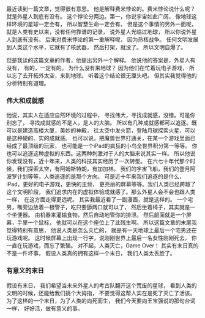 ### 
最近读到一篇文章，觉得很有意思。
他是解释费米悖论的。费米悖论说什么呢？
就是外星人到底有没有。
这个悖论分两边。第一，你说宇宙如此广阔，
像地球这样环境的星球一定会有，
所以智慧生命一定会有。
但是这个事情的另外一面呢，
就是人类有史以来，没有任何靠谱的记录，
说外星人光临过地球，
所以你说外星人到底有没有。
后来对费米悖论的第一重解释呢，
因为热核战争。
任何文明发展到人类这个水平，它就有了核武器，
然后打架，就没了。
所以文明自爆了。

但是我读的这篇文章的作者，他提出另外一个解释。
他说他的答案是，外星人有没有，
有的，一定有的。
为什么没有来地球？
因为他们在忙着玩电子游戏，
所以忘了去开拓外太空，来到地球。
听着这个结论很无厘头吧。
但其实我觉得他的分析特别有道理。

### 伟大和成就感
他说，其实人在适应自然环境的过程中，
寻找伟大，寻找成就感，没错。可是你别忘了，
寻找成就感的不是人，是人的大脑。
所以有几种成就感都可以追逐。既可以是建造高楼大厦，美妙的神殿，
往太空中发火箭，登陆月球探索火星，可以是这种硬的、实的成就感。
也可以说，把魔兽世界打通关，在某一个游戏里面已经成了最顶级的玩家，
也可能是一个iPad的疯狂的小鸟全世界积分第一等等。
你也可以追逐这种虚拟的东西。这两种刺激对于人的大脑来说其实一样。
所以他说你发现没有，近十年来，人类的科技其实经历了一次转型。
在六七十年代那个时候，我们探索太空，有阿姆斯特朗，有加加林。
我们的宇宙飞船，我们的登月阿波罗计划等等，人类追逐的是那个方向。
可是近十年来我们追逐的是什么，iPad，更好的电子游戏，更快的主频，
更亮丽的屏幕等等。我们人类已经跨越了这个文明阶段，
我们追求内在的虚拟体验成就感了。那么外星人会不会也跟人类一样，
在这方面走得更远呢。 其实我最近看了一副漫画，就是这样的。
一个宅男，嘴旁边放着一根管子，吃只要舔两口就可以了，
然后坐着椅子，其实就是一个坐便器。
由机器来灌输食物，然后自动地管你的排泄。
然后前面就是一个屏幕，手里一个鼠标，
他就可以在这个座位上了此残生啊。
所以这篇文章的末尾我觉得特别有意思，
他说人类是怎么灭亡的，
就是有一天地球上最后一个宅男还在玩游戏呢。
这时候屏幕上出现一行字，说刚刚世界上最后一名女性刚刚死去，
你一直在玩游戏，而忘了繁殖。
对不起，人类灭亡，Game Over！
其实有末日真的不是一件坏事，
假设人类真的拥有这样一个末日，
我们人类太丢脸了。

### 有意义的末日
假设有末日，
我们希望当未来外星人的考古队翻开这个荒废的星球，
看到人类的文明的时候，还能给我们挑个大拇指，
不要觉得这帮人实在是死了灭亡了活该。
为了这样的一个末日，为了人类的向死而生，
我们今天要向王宝强说的那句台词一样，
好好活，做有意义的事。
